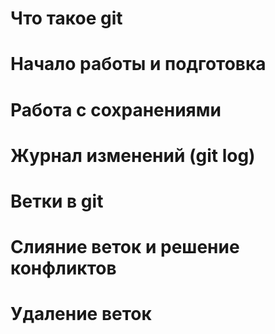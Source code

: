 # Что такое git

# Начало работы и подготовка 

# Работа с сохранениями

# Журнал изменений (git log)

# Ветки в git 

# Слияние веток и решение конфликтов 

# Удаление веток